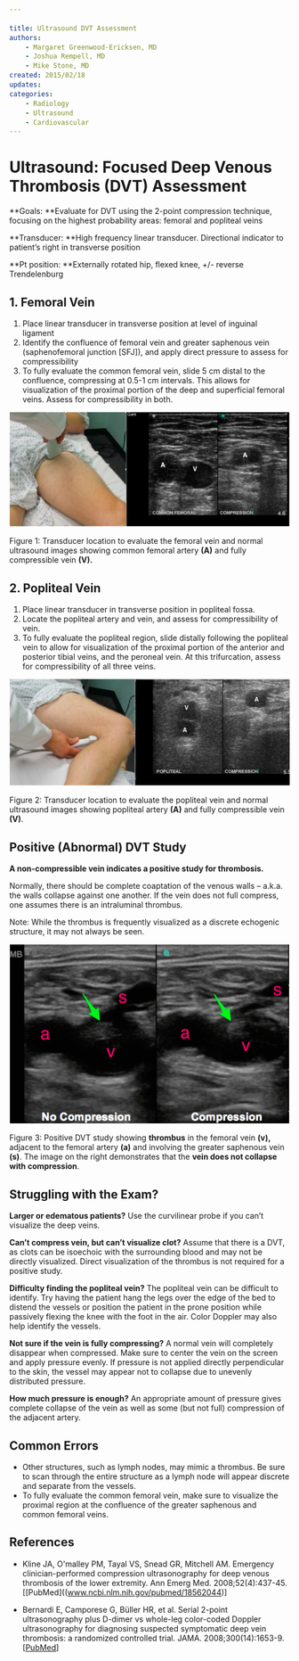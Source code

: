 ```yaml
---

title: Ultrasound DVT Assessment
authors:
    - Margaret Greenwood-Ericksen, MD
    - Joshua Rempell, MD
    - Mike Stone, MD
created: 2015/02/18
updates:
categories:
    - Radiology
    - Ultrasound
    - Cardiovascular
---
```


# Ultrasound: Focused Deep Venous Thrombosis (DVT) Assessment

**Goals: **Evaluate for DVT using the 2-point compression technique, focusing on the highest probability areas: femoral and popliteal veins

**Transducer: **High frequency linear transducer. Directional indicator to patient’s right in transverse position

**Pt position: **Externally rotated hip, flexed knee, +/- reverse Trendelenburg

## 1. Femoral Vein

1. Place linear transducer in transverse position at level of inguinal ligament
2. Identify the confluence of femoral vein and greater saphenous vein (saphenofemoral junction \[SFJ]), and apply direct pressure to assess for compressibility
3. To fully evaluate the common femoral vein, slide 5 cm distal to the confluence, compressing at 0.5-1 cm intervals. This allows for visualization of the proximal portion of the deep and superficial femoral veins. Assess for compressibility in both.

![Transducer location to evaluate the femoral vein and normal ultrasound images showing common femoral artery and fully compressible vein](media/dvt-ultrasound_image-1.png)

Figure 1: Transducer location to evaluate the femoral vein and normal ultrasound images showing common femoral artery **(A)** and fully compressible vein **(V).**

## 2. Popliteal Vein

1. Place linear transducer in transverse position in popliteal fossa.
2. Locate the popliteal artery and vein, and assess for compressibility of vein.
3. To fully evaluate the popliteal region, slide distally following the popliteal vein to allow for visualization of the proximal portion of the anterior and posterior tibial veins, and the peroneal vein. At this trifurcation, assess for compressibility of all three veins.

![Transducer location to evaluate the popliteal vein and normal ultrasound images showing popliteal artery and fully compressible vein](media/dvt-ultrasound_image-2.png)

Figure 2: Transducer location to evaluate the popliteal vein and normal ultrasound images showing popliteal artery **(A)** and fully compressible vein **(V)**.

## Positive (Abnormal) DVT Study

**A non-compressible vein indicates a positive study for thrombosis.**

Normally, there should be complete coaptation of the venous walls – a.k.a. the walls collapse against one another. If the vein does not full compress, one assumes there is an intraluminal thrombus.

Note: While the thrombus is frequently visualized as a discrete echogenic structure, it may not always be seen.

![Positive DVT study showing thrombus in the femoral vein](media/dvt-ultrasound_image-3.png)

Figure 3: Positive DVT study showing **thrombus** in the femoral vein **(v),** adjacent to the femoral artery **(a)** and involving the greater saphenous vein **(s)**. The image on the right demonstrates that the **vein does not collapse with compression**.

## Struggling with the Exam?

**Larger or edematous patients?** Use the curvilinear probe if you can’t visualize the deep veins.

**Can’t compress vein, but can’t visualize clot?** Assume that there is a DVT, as clots can be isoechoic with the surrounding blood and may not be directly visualized. Direct visualization of the thrombus is not required for a positive study.

**Difficulty finding the popliteal vein?** The popliteal vein can be difficult to identify. Try having the patient hang the legs over the edge of the bed to distend the vessels or position the patient in the prone position while passively flexing the knee with the foot in the air. Color Doppler may also help identify the vessels.

**Not sure if the vein is fully compressing?** A normal vein will completely disappear when compressed. Make sure to center the vein on the screen and apply pressure evenly. If pressure is not applied directly perpendicular to the skin, the vessel may appear not to collapse due to unevenly distributed pressure.

**How much pressure is enough?** An appropriate amount of pressure gives complete collapse of the vein as well as some (but not full) compression of the adjacent artery.

## Common Errors

- Other structures, such as lymph nodes, may mimic a thrombus. Be sure to scan through the entire structure as a lymph node will appear discrete and separate from the vessels.
- To fully evaluate the common femoral vein, make sure to visualize the proximal region at the confluence of the greater saphenous and common femoral veins.

## References

- Kline JA, O'malley PM, Tayal VS, Snead GR, Mitchell AM. Emergency clinician-performed compression ultrasonography for deep venous thrombosis of the lower extremity. Ann Emerg Med. 2008;52(4):437-45.[[PubMed]((www.ncbi.nlm.nih.gov/pubmed/18562044)]

- Bernardi E, Camporese G, Büller HR, et al. Serial 2-point ultrasonography plus D-dimer vs whole-leg color-coded Doppler ultrasonography for diagnosing suspected symptomatic deep vein thrombosis: a randomized controlled trial. JAMA. 2008;300(14):1653-9.[[PubMed](www.ncbi.nlm.nih.gov/pubmed/18840838)]
